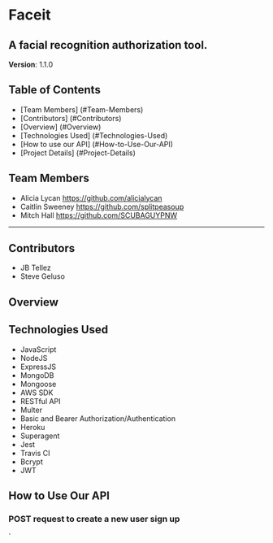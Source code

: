 # Faceit

## A facial recognition authorization tool.
**Version**: 1.1.0

## Table of Contents
* [Team Members] (#Team-Members)
* [Contributors] (#Contributors)
* [Overview] (#Overview)
* [Technologies Used] (#Technologies-Used)
* [How to use our API] (#How-to-Use-Our-API)
* [Project Details] (#Project-Details)

## Team Members
* Alicia Lycan https://github.com/alicialycan
* Caitlin Sweeney https://github.com/splitpeasoup
* Mitch Hall https://github.com/SCUBAGUYPNW
***

## Contributors
* JB Tellez
* Steve Geluso

## Overview


## Technologies Used
* JavaScript
* NodeJS
* ExpressJS
* MongoDB
* Mongoose
* AWS SDK
* RESTful API
* Multer
* Basic and Bearer Authorization/Authentication
* Heroku
* Superagent
* Jest
* Travis CI
* Bcrypt
* JWT

## How to Use Our API

### POST request to create a new user sign up

`